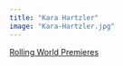 ```yaml
---
title: "Kara Hartzler"
image: "Kara-Hartzler.jpg"
---
```


[Rolling World Premieres](/programs/rolling-world-premieres)
